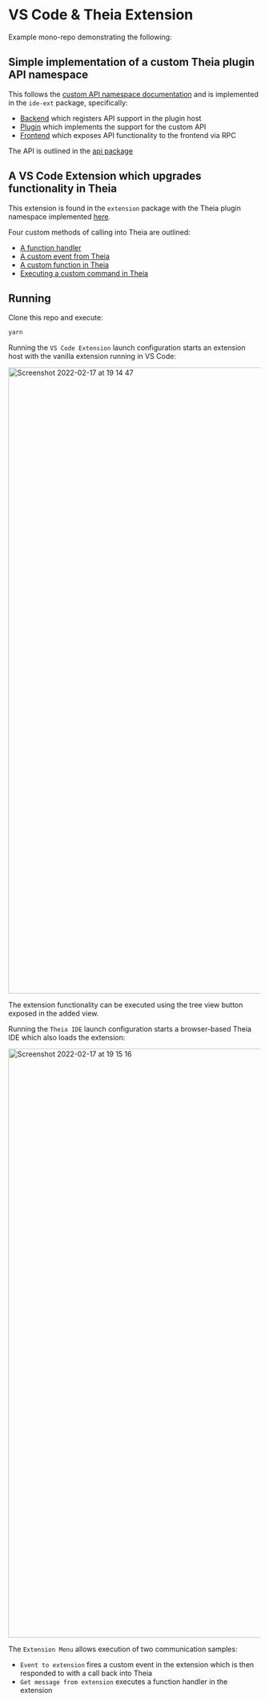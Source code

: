 # VS Code & Theia Extension

Example mono-repo demonstrating the following:

## Simple implementation of a custom Theia plugin API namespace

This follows the [custom API namespace documentation](https://github.com/eclipse-theia/theia/blob/master/packages/plugin-ext/doc/how-to-add-new-plugin-namespace.md) and is implemented in the `ide-ext` package, specifically:

- [Backend](https://github.com/thegecko/vscode-theia-extension/tree/main/ide-ext/src/backend) which registers API support in the plugin host
- [Plugin](https://github.com/thegecko/vscode-theia-extension/tree/main/ide-ext/src/plugin) which implements the support for the custom API
- [Frontend](https://github.com/thegecko/vscode-theia-extension/tree/main/ide-ext/src/frontend) which exposes API functionality to the frontend via RPC

The API is outlined in the [api package](https://github.com/thegecko/vscode-theia-extension/blob/main/api/index.d.ts)

## A VS Code Extension which upgrades functionality in Theia

This extension is found in the `extension` package with the Theia plugin namespace implemented [here](https://github.com/thegecko/vscode-theia-extension/blob/main/extension/src/index.ts#L14).

Four custom methods of calling into Theia are outlined:

- [A function handler](https://github.com/thegecko/vscode-theia-extension/blob/main/extension/src/theia.ts#L11)
- [A custom event from Theia](https://github.com/thegecko/vscode-theia-extension/blob/main/extension/src/theia.ts#L12)
- [A custom function in Theia](https://github.com/thegecko/vscode-theia-extension/blob/main/extension/src/theia.ts#L14)
- [Executing a custom command in Theia](https://github.com/thegecko/vscode-theia-extension/blob/main/extension/src/theia.ts#L20)

## Running

Clone this repo and execute:

```bash
yarn
```

Running the `VS Code Extension` launch configuration starts an extension host with the vanilla extension running in VS Code:

<img width="1248" alt="Screenshot 2022-02-17 at 19 14 47" src="https://user-images.githubusercontent.com/61341/154554195-4d79a4bb-648c-4114-b9b4-314e4d20ab58.png">

The extension functionality can be executed using the tree view button exposed in the added view.

Running the `Theia IDE` launch configuration starts a browser-based Theia IDE which also loads the extension:

<img width="1174" alt="Screenshot 2022-02-17 at 19 15 16" src="https://user-images.githubusercontent.com/61341/154554201-c06701f5-53e9-4d3e-bb64-da6e33e02bcc.png">

The `Extension Menu` allows execution of two communication samples:

- `Event to extension` fires a custom event in the extension which is then responded to with a call back into Theia
- `Get message from extension` executes a function handler in the extension
